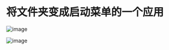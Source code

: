 # 将文件夹变成启动菜单的一个应用
![image](https://github.com/gedoor/ahkLauncher/assets/22701807/fb858887-c356-4ffd-a5e9-a8f458050a6c)

![image](https://github.com/gedoor/ahkLauncher/assets/22701807/4852456c-80ef-4664-89d5-3d74c5f3ea7e)

